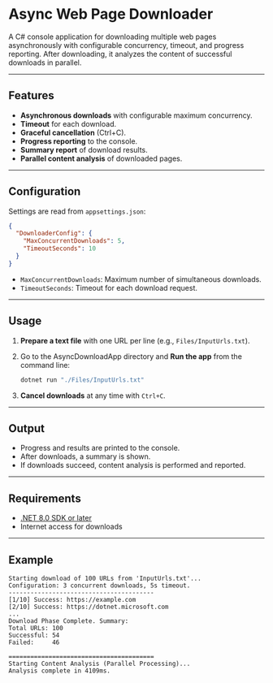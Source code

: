 # Async Web Page Downloader

A C# console application for downloading multiple web pages asynchronously with configurable concurrency, timeout, and progress reporting. After downloading, it analyzes the content of successful downloads in parallel.

---

## Features

- **Asynchronous downloads** with configurable maximum concurrency.
- **Timeout** for each download.
- **Graceful cancellation** (Ctrl+C).
- **Progress reporting** to the console.
- **Summary report** of download results.
- **Parallel content analysis** of downloaded pages.

---

## Configuration

Settings are read from `appsettings.json`:

```json
{
  "DownloaderConfig": {
    "MaxConcurrentDownloads": 5,
    "TimeoutSeconds": 10
  }
}
```

- `MaxConcurrentDownloads`: Maximum number of simultaneous downloads.
- `TimeoutSeconds`: Timeout for each download request.

---

## Usage

1. **Prepare a text file** with one URL per line (e.g., `Files/InputUrls.txt`).
2. Go to the AsyncDownloadApp directory and **Run the app** from the command line:

   ```sh
   dotnet run "./Files/InputUrls.txt"
   ```

3. **Cancel downloads** at any time with `Ctrl+C`.

---

## Output

- Progress and results are printed to the console.
- After downloads, a summary is shown.
- If downloads succeed, content analysis is performed and reported.

---

## Requirements

- [.NET 8.0 SDK or later](https://dotnet.microsoft.com/download)
- Internet access for downloads

---

## Example

```
Starting download of 100 URLs from 'InputUrls.txt'...
Configuration: 3 concurrent downloads, 5s timeout.
----------------------------------------
[1/10] Success: https://example.com
[2/10] Success: https://dotnet.microsoft.com
...
Download Phase Complete. Summary:
Total URLs: 100
Successful: 54
Failed:     46

========================================
Starting Content Analysis (Parallel Processing)...
Analysis complete in 4109ms.
```
